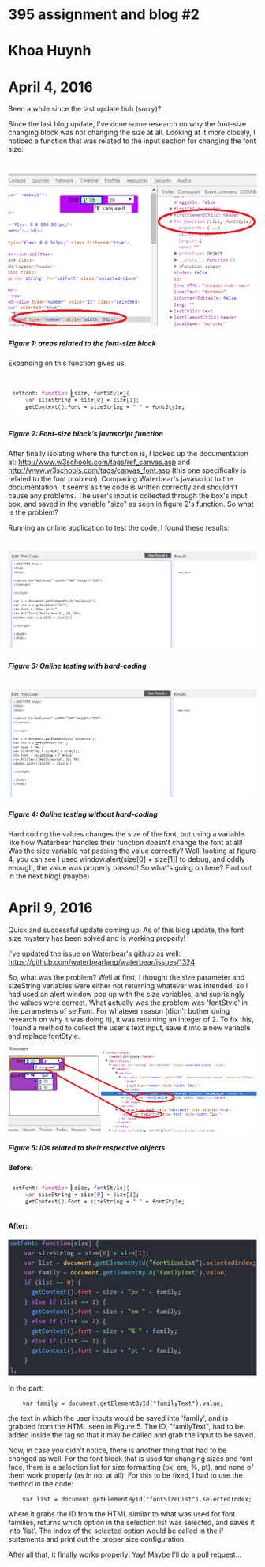 # 395 assignment and blog #2
# Khoa Huynh

# April 4, 2016
Been a while since the last update huh (sorry)?

Since the last blog update, I've done some research on why the font-size changing block was not changing the size at all.
Looking at it more closely, I noticed a function that was related to the input section for changing the font size:

[![Waterbear 7](https://github.com/huynhk3/waterbear/blob/master/example7.png)](#features)
======
##### *Figure 1: areas related to the font-size block*

Expanding on this function gives us:

[![Waterbear 8](https://github.com/huynhk3/waterbear/blob/master/example8.png)](#features)
======
##### *Figure 2: Font-size block's javascript function*

After finally isolating where the function is, I looked up the documentation at: http://www.w3schools.com/tags/ref_canvas.asp
and http://www.w3schools.com/tags/canvas_font.asp (this one specifically is related to the font problem). Comparing Waterbear's
javascript to the documentation, it seems as the code is written correctly and shouldn't cause any problems. The user's input
is collected through the box's input box, and saved in the variable "size" as seen in figure 2's function. So what is the problem?

Running an online application to test the code, I found these results:

[![Waterbear 10](https://github.com/huynhk3/waterbear/blob/master/example10.png)](#features)
======
##### *Figure 3: Online testing with hard-coding*

[![Waterbear 11](https://github.com/huynhk3/waterbear/blob/master/example11.png)](#features)
======
##### *Figure 4: Online testing without hard-coding*

Hard coding the values changes the size of the font, but using a variable like how Waterbear handles their function doesn't
change the font at all! Was the size variable not passing the value correctly? Well, looking at figure 4, you can see I used 
window.alert(size[0] + size[1]) to debug, and oddly enough, the value was properly passed! So what's going on here? Find out in
the next blog! (maybe)

# April 9, 2016
Quick and successful update coming up! As of this blog update, the font size mystery has been solved and is working properly!

I've updated the issue on Waterbear's github as well: https://github.com/waterbearlang/waterbear/issues/1324

So, what was the problem? Well at first, I thought the size parameter and sizeString variables were either not returning whatever
was intended, so I had used an alert window pop up with the size variables, and suprisingly the values were correct. What actually
was the problem was 'fontStyle' in the parameters of setFont. For whatever reason (didn't bother doing research on why it was doing
it), it was returning an integer of 2. To fix this, I found a method to collect the user's text input, save it into a new variable
and replace fontStyle. 

[![Waterbear 13](https://github.com/huynhk3/waterbear/blob/master/example13.png)](#features)
##### *Figure 5: IDs related to their respective objects*

#### Before:

[![Waterbear 8](https://github.com/huynhk3/waterbear/blob/master/example8.png)](#features)

#### After:

[![Waterbear 14](https://github.com/huynhk3/waterbear/blob/master/example14.png)](#features)


In the part:

        var family = document.getElementById("familyText").value;

the text in which the user inputs would be saved into 'family', and is grabbed from the HTML seen in Figure 5. The ID, "familyText",
had to be added inside the tag so that it may be called and grab the input to be saved.


Now, in case you didn't notice, there is another thing that had to be changed as well. For the font block that is used for changing
sizes and font face, there is a selection list for size formatting (px, em, %, pt), and none of them work properly (as in not at all).
For this to be fixed, I had to use the method in the code:

        var list = document.getElementById("fontSizeList").selectedIndex;

where it grabs the ID from the HTML similar to what was used for font families, returns which option in the selection list was 
selected, and saves it into 'list'. The index of the selected option would be called in the if statements and print out the proper size
configuration.

After all that, it finally works properly! Yay! Maybe I'll do a pull request...
